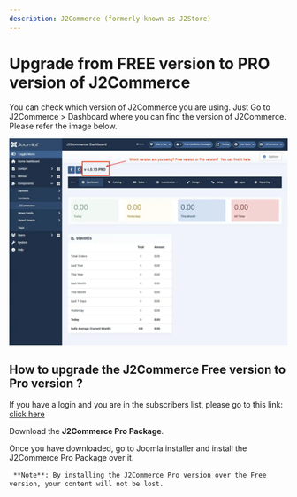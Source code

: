 ```yaml
---
description: J2Commerce (formerly known as J2Store)
---
```


# Upgrade from FREE version to PRO version of J2Commerce

You can check which version of J2Commerce you are using. Just Go to J2Commerce > Dashboard where you can find the version of J2Commerce. Please refer the image below.

![Upgrade-dashboard](../.gitbook/assets/dashboard2.webp)

## How to upgrade the J2Commerce Free version to Pro version ? <a href="#how-to-upgrade-the-j2store-free-version-to-pro-version" id="how-to-upgrade-the-j2store-free-version-to-pro-version"></a>

If you have a login and you are in the subscribers list, please go to this link: [click here](https://www.j2commerce.com/my-account)

Download the **J2Commerce Pro Package**.

Once you have downloaded, go to Joomla installer and install the J2Commerce Pro Package over it.

```
 **Note**: By installing the J2Commerce Pro version over the Free version, your content will not be lost.
```
